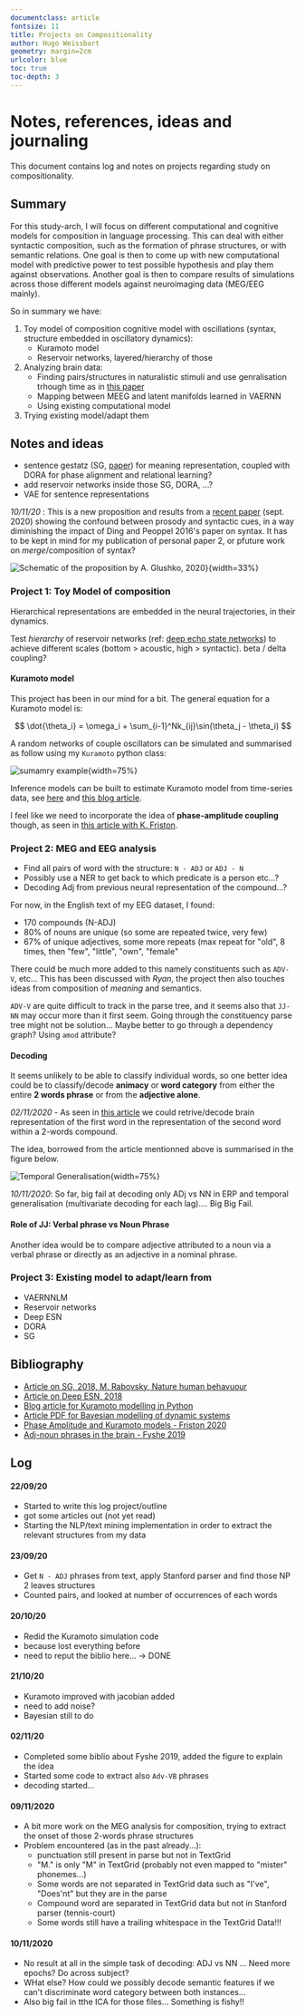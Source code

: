 ```yaml
---
documentclass: article
fontsize: 11
title: Projects on Compositionality
author: Hugo Weissbart
geometry: margin=2cm
urlcolor: blue
toc: true
toc-depth: 3
---
```


# Notes, references, ideas and journaling

This document contains log and notes on projects regarding study on compositionality.

## Summary

For this study-arch, I will focus on different computational and cognitive models for composition in language processing.
This can deal with either syntactic composition, such as the formation of phrase structures, or with semantic relations.
One goal is then to come up with new computational model with predictive power to test possible hypothesis and play them against observations.
Another goal is then to compare results of simulations across those different models against neuroimaging data (MEG/EEG mainly).

So in summary we have:

1. Toy model of composition cognitive model with oscillations (syntax, structure embedded in oscillatory dynamics):
    - Kuramoto model
    - Reservoir networks, layered/hierarchy of those
2. Analyzing brain data:
    - Finding pairs/structures in naturalistic stimuli and use genralisation trhough time as in [this paper][6]
    - Mapping between MEEG and latent manifolds learned in VAERNN
    - Using existing computational model
3. Trying existing model/adapt them

## Notes and ideas

* sentence gestatz (SG, [paper][1]) for meaning representation, coupled with DORA for phase alignment and relational learning?
* add reservoir networks inside those SG, DORA, ...?
* VAE for sentence representations

_10/11/20_ : This is a new proposition and results from a [recent paper](https://www.researchgate.net/publication/345184917_Overt_and_covert_prosody_are_reflected_in_neurophysiological_responses_previously_attributed_to_grammatical_processing) (sept. 2020) showing the confound between prosody and syntactic cues, in a way diminishing the impact of Ding and Peoppel 2016's paper on syntax. It has to be kept in mind for my publication of personal paper 2, or pfuture work on _merge_/composition of syntax?

![Schematic of the proposition by A. Glushko, 2020](/assets/Prosody_vs_Syntax.jpg)}{width=33%}

### Project 1: Toy Model of composition

Hierarchical representations are embedded in the neural trajectories, in their dynamics.

Test _hierarchy_ of reservoir networks (ref: [deep echo state networks][2]) to achieve different scales (bottom > acoustic, high > syntactic). beta / delta coupling?

#### Kuramoto model

This project has been in our mind for a bit. The general equation for a Kuramoto model is:

$$
\dot{\theta_i} = \omega_i + \sum_{i-1}^Nk_{ij}\sin(\theta_j - \theta_i)
$$

A random networks of couple oscillators can be simulated and summarised as follow using my `Kuramoto` python class:

![sumamry example](/assets/rdm_kuramoto_summary.png){width=75%}

Inference models can be built to estimate Kuramoto model from time-series data, see [here][4] and [this blog article][3].

I feel like we need to incorporate the idea of **phase-amplitude coupling** though, as seen in [this article with K. Friston][5].

### Project 2: MEG and EEG analysis

* Find all pairs of word with the structure: `N - ADJ` or `ADJ - N`
* Possibly use a NER to get back to which predicate is a person etc...?
* Decoding Adj from previous neural representation of the compound...?

For now, in the English text of my EEG dataset, I found:

- 170 compounds (N-ADJ)
- 80% of nouns are unique (so some are repeated twice, very few)
- 67% of unique adjectives, some more repeats (max repeat for "old", 8 times, then "few", "little", "own", "female"

There could be much more added to this namely constituents such as `ADV-V`, etc... This has been discussed with _Ryan_, the project then also touches ideas from composition of _meaning_ and semantics.

`ADV-V` are quite difficult to track in the parse tree, and it seems also that `JJ-NN` may occur more than it first seem. Going through the constituency parse tree might not be solution... Maybe better to go through a dependency graph? Using `amod` attribute?

#### Decoding

It seems unlikely to be able to classify individual words, so one better idea could be to classify/decode **animacy** or **word category** from either the entire **2 words phrase** or from the **adjective alone**.

_02/11/2020_ - As seen in [this article][6] we could retrive/decode brain representation of the first word in the representation of the second word within a 2-words compound.

The idea, borrowed from the article mentionned above is summarised in the figure below.

![Temporal Generalisation](/assets/TGM_ADJ_NOUN_Fysche2019.png){width=75%}

_10/11/2020_: So far, big fail at decoding only ADj vs NN in ERP and temporal generalisation (multivariate decoding for each lag).... Big Big Fail.

#### Role of JJ: Verbal phrase vs Noun Phrase

Another idea would be to compare adjective attributed to a noun via a verbal phrase or directly as an adjective in a nominal phrase.

### Project 3: Existing model to adapt/learn from

- VAERNNLM
- Reservoir networks
- Deep ESN
- DORA
- SG

## Bibliography

* [Article on SG, 2018, M. Rabovsky, Nature human behavuour][1]
* [Article on Deep ESN, 2018][2]
* [Blog article for Kuramoto modelling in Python][3]
* [Article PDF for Bayesian modelling of dynamic systems][4]
* [Phase Amplitude and Kuramoto models - Friston 2020][5]
* [Adj-noun phrases in the brain - Fyshe 2019][6]

## Log

#### 22/09/20

* Started to write this log project/outline
* got some articles out (not yet read)
* Starting the NLP/text mining implementation in order to extract the relevant structures from my data

#### 23/09/20

* Get `N - ADJ` phrases from text, apply Stanford parser and find those NP 2 leaves structures
* Counted pairs, and looked at number of occurrences of each words

#### 20/10/20

* Redid the Kuramoto simulation code
* because lost everything before
* need to reput the biblio here... -> DONE

#### 21/10/20

* Kuramoto improved with jacobian added
* need to add noise?
* Bayesian still to do

#### 02/11/20

* Completed some biblio about Fyshe 2019, added the figure to explain the idea
* Started some code to extract also `Adv-VB` phrases
* decoding started...

#### 09/11/2020

* A bit more work on the MEG analysis for composition, trying to extract the onset of those 2-words phrase structures
* Problem encountered (as in the past already...):
    - punctuation still present in parse but not in TextGrid
    - "M." is only "M" in TextGrid (probably not even mapped to "mister" phonemes...)
    - Some words are not separated in TextGrid data such as "I've", "Does'nt" but they are in the parse
    - Compound word are separated in TextGrid data but not in Stanford parser (tennis-court)
    - Some words still have a trailing whitespace in the TextGrid Data!!!

#### 10/11/2020

* No result at all in the simple task of decoding: ADJ vs NN ... Need more epochs? Do across subject?
* WHat else? How could we possibly decode semantic features if we can't discriminate word category between both instances...
* Also big fail in tthe ICA for those files... Something is fishy!!

[1]: ../../Biblio/rabovsky2018.pdf "Link to file"
[2]: https://www.sciencedirect.com/science/article/pii/S0893608018302223?via%3Dihub "Link to article"
[3]: https://laszukdawid.com/2015/05/18/bayesian-inference-in-kuramoto-model/ "Link to blog article"
[4]: ../../Documents/Literature/Kuramoto/bayesian_dynamic_model_oscillators_tuto.pdf "Link to file"
[5]: ../../Documents/Literature/Kuramoto/Friston_kuramoto_PAC.pdf "Link to file"
[6]: ../../Documents/Literature/Composition/Fyshe_etal2019.pdf "Link to file"
